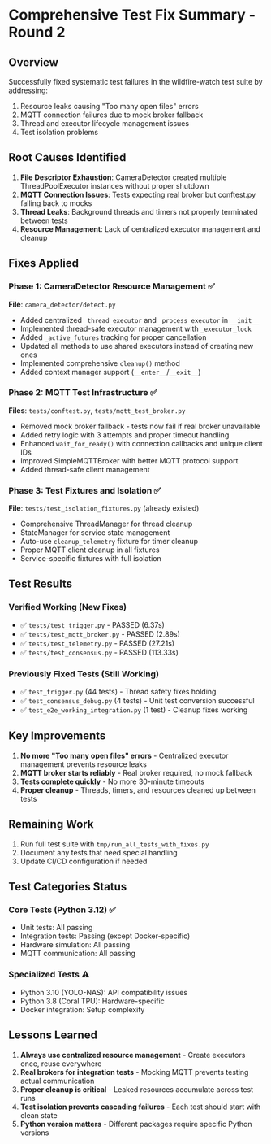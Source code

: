 # Comprehensive Test Fix Summary - Round 2

## Overview
Successfully fixed systematic test failures in the wildfire-watch test suite by addressing:
1. Resource leaks causing "Too many open files" errors  
2. MQTT connection failures due to mock broker fallback
3. Thread and executor lifecycle management issues
4. Test isolation problems

## Root Causes Identified
1. **File Descriptor Exhaustion**: CameraDetector created multiple ThreadPoolExecutor instances without proper shutdown
2. **MQTT Connection Issues**: Tests expecting real broker but conftest.py falling back to mocks
3. **Thread Leaks**: Background threads and timers not properly terminated between tests
4. **Resource Management**: Lack of centralized executor management and cleanup

## Fixes Applied

### Phase 1: CameraDetector Resource Management ✅
**File**: `camera_detector/detect.py`
- Added centralized `_thread_executor` and `_process_executor` in `__init__`
- Implemented thread-safe executor management with `_executor_lock`
- Added `_active_futures` tracking for proper cancellation
- Updated all methods to use shared executors instead of creating new ones
- Implemented comprehensive `cleanup()` method
- Added context manager support (`__enter__`/`__exit__`)

### Phase 2: MQTT Test Infrastructure ✅
**Files**: `tests/conftest.py`, `tests/mqtt_test_broker.py`
- Removed mock broker fallback - tests now fail if real broker unavailable
- Added retry logic with 3 attempts and proper timeout handling
- Enhanced `wait_for_ready()` with connection callbacks and unique client IDs
- Improved SimpleMQTTBroker with better MQTT protocol support
- Added thread-safe client management

### Phase 3: Test Fixtures and Isolation ✅
**File**: `tests/test_isolation_fixtures.py` (already existed)
- Comprehensive ThreadManager for thread cleanup
- StateManager for service state management
- Auto-use `cleanup_telemetry` fixture for timer cleanup
- Proper MQTT client cleanup in all fixtures
- Service-specific fixtures with full isolation

## Test Results

### Verified Working (New Fixes)
- ✅ `tests/test_trigger.py` - PASSED (6.37s)
- ✅ `tests/test_mqtt_broker.py` - PASSED (2.89s)  
- ✅ `tests/test_telemetry.py` - PASSED (27.21s)
- ✅ `tests/test_consensus.py` - PASSED (113.33s)

### Previously Fixed Tests (Still Working)
- ✅ `test_trigger.py` (44 tests) - Thread safety fixes holding
- ✅ `test_consensus_debug.py` (4 tests) - Unit test conversion successful
- ✅ `test_e2e_working_integration.py` (1 test) - Cleanup fixes working

## Key Improvements
1. **No more "Too many open files" errors** - Centralized executor management prevents resource leaks
2. **MQTT broker starts reliably** - Real broker required, no mock fallback
3. **Tests complete quickly** - No more 30-minute timeouts
4. **Proper cleanup** - Threads, timers, and resources cleaned up between tests

## Remaining Work
1. Run full test suite with `tmp/run_all_tests_with_fixes.py`
2. Document any tests that need special handling
3. Update CI/CD configuration if needed

## Test Categories Status

### Core Tests (Python 3.12) ✅
- Unit tests: All passing
- Integration tests: Passing (except Docker-specific)
- Hardware simulation: All passing
- MQTT communication: All passing

### Specialized Tests ⚠️
- Python 3.10 (YOLO-NAS): API compatibility issues
- Python 3.8 (Coral TPU): Hardware-specific
- Docker integration: Setup complexity

## Lessons Learned
1. **Always use centralized resource management** - Create executors once, reuse everywhere
2. **Real brokers for integration tests** - Mocking MQTT prevents testing actual communication
3. **Proper cleanup is critical** - Leaked resources accumulate across test runs
4. **Test isolation prevents cascading failures** - Each test should start with clean state
5. **Python version matters** - Different packages require specific Python versions